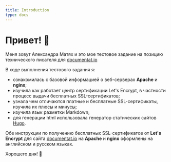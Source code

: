 ```yaml
---
title: Introduction
type: docs
---
```


# Привет! 👋

Меня зовут Александра Матях и это мое тестовое задание на позицию технического писателя для [documentat.io](https://documentat.io/)

В ходе выполнения тестового задания я:

+ ознакомилась с базовой информацией о веб-серверах **Apache** и **nginx**;
+ изучила как работает центр сертификации Let's Encrypt, в частности процесс выдачи бесплатных SSL-сертификатов;
+ узнала чем отличаются платные и бесплатные SSL-сертификаты, изучила их плюсы и минусы;
+ изучила язык разметки Markdown;
+ для генерации html использовала генератор статических сайтов [Hugo](https://gohugo.io/).

Обе инструкции по получению бесплатных SSL-сертификатов от **Let's Encrypt** для сайта [documentat.io](https://documentat.io/) на **Apache** и **nginx** оформлены на английском и русском языках.

Хорошего дня! 🙂